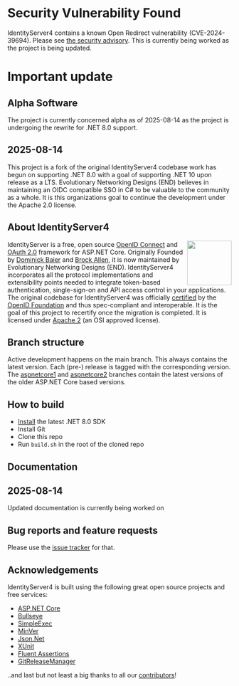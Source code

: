 # Security Vulnerability Found
IdentityServer4 contains a known Open Redirect vulnerability (CVE-2024-39694). Please see [the security advisory](https://github.com/IdentityServer/IdentityServer4/security/advisories/GHSA-55p7-v223-x366). This is currently being worked as the project is being updated.

# Important update

## Alpha Software

The project is currently concerned alpha as of 2025-08-14 as the project is undergoing the rewrite for .NET 8.0 support.

## 2025-08-14

This project is a fork of the original IdentityServer4 codebase work has begun on supporting .NET 8.0 with a goal of supporting .NET 10 upon release as a LTS.
Evolutionary Networking Designs (END) believes in maintaining an OIDC compatible SSO in C# to be valuable to the community as a whole.
It is this organizations goal to continue the development under the Apache 2.0 license.

## About IdentityServer4
[<img align="right" width="100px" src="https://dotnetfoundation.org/img/logo_big.svg" />](https://dotnetfoundation.org/projects?searchquery=IdentityServer&type=project)

IdentityServer is a free, open source [OpenID Connect](http://openid.net/connect/) and [OAuth 2.0](https://tools.ietf.org/html/rfc6749) framework for ASP.NET Core.
Originally Founded by [Dominick Baier](https://twitter.com/leastprivilege) and [Brock Allen](https://twitter.com/brocklallen), it is now maintained by Evolutionary Networking Designs (END). 
IdentityServer4 incorporates all the protocol implementations and extensibility points needed to integrate token-based authentication, single-sign-on and API access control in your applications.
The original codebase for IdentityServer4 was officially [certified](https://openid.net/certification/) by the [OpenID Foundation](https://openid.net) and thus spec-compliant and interoperable.
It is the goal of this project to recertify once the migration is completed.
It is licensed under [Apache 2](https://opensource.org/licenses/Apache-2.0) (an OSI approved license).

## Branch structure
Active development happens on the main branch. This always contains the latest version. Each (pre-) release is tagged with the corresponding version. The [aspnetcore1](https://github.com/IdentityServer/IdentityServer4/tree/aspnetcore1) and [aspnetcore2](https://github.com/IdentityServer/IdentityServer4/tree/aspnetcore2) branches contain the latest versions of the older ASP.NET Core based versions.

## How to build

* [Install](https://www.microsoft.com/net/download/core#/current) the latest .NET 8.0 SDK
* Install Git
* Clone this repo
* Run `build.sh` in the root of the cloned repo

## Documentation

## 2025-08-14

Updated documentation is currently being worked on

## Bug reports and feature requests
Please use the [issue tracker](https://github.com/IdentityServer/IdentityServer4/issues) for that. 

## Acknowledgements
IdentityServer4 is built using the following great open source projects and free services:

* [ASP.NET Core](https://github.com/dotnet/aspnetcore)
* [Bullseye](https://github.com/adamralph/bullseye)
* [SimpleExec](https://github.com/adamralph/simple-exec)
* [MinVer](https://github.com/adamralph/minver)
* [Json.Net](http://www.newtonsoft.com/json)
* [XUnit](https://xunit.github.io/)
* [Fluent Assertions](http://www.fluentassertions.com/)
* [GitReleaseManager](https://github.com/GitTools/GitReleaseManager)

..and last but not least a big thanks to all our [contributors](https://github.com/Evolutionary-Networking-Designs/IdentityServer4-Modernization/graphs/contributors)!
